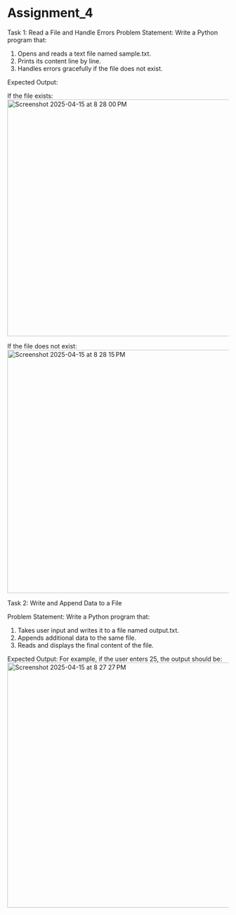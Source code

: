 # Assignment_4

 
Task 1: Read a File and Handle Errors 
Problem Statement:  Write a Python program that:
1.   Opens and reads a text file named sample.txt.
2.   Prints its content line by line.
3.   Handles errors gracefully if the file does not exist.
 
Expected Output:

If the file exists:
<img width="538" alt="Screenshot 2025-04-15 at 8 28 00 PM" src="https://github.com/user-attachments/assets/27433751-e85f-4218-a36c-5e493d178a8f" />



If the file does not exist:
<img width="553" alt="Screenshot 2025-04-15 at 8 28 15 PM" src="https://github.com/user-attachments/assets/628a6c21-4aab-41ad-b318-272b6e250a14" />




Task 2: Write and Append Data to a File
 
Problem Statement: Write a Python program that:
1.   Takes user input and writes it to a file named output.txt.
2.   Appends additional data to the same file.
3.   Reads and displays the final content of the file.
 

Expected Output:
 For example, if the user enters 25, the output should be:
 <img width="557" alt="Screenshot 2025-04-15 at 8 27 27 PM" src="https://github.com/user-attachments/assets/f76a3c65-fcf6-4b7b-8c87-f2e726dae3aa" />

